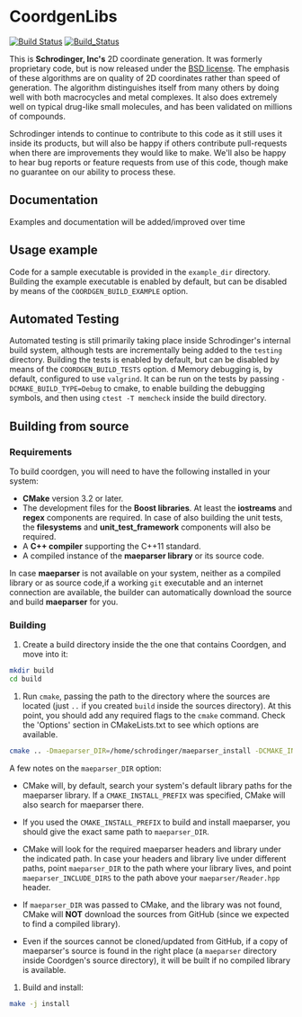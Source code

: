 # CoordgenLibs

[![Build Status](https://travis-ci.org/schrodinger/coordgenlibs.svg?branch=master)](https://travis-ci.org/schrodinger/coordgenlibs)
[![Build_Status](https://ci.appveyor.com/api/projects/status/github/schrodinger/coordgenlibs?branch=master&svg=true)](https://ci.appveyor.com/project/torcolvin/coordgenlibs-3h7cs)

This is **Schrodinger, Inc's** 2D coordinate generation.  It was formerly proprietary code, but is now released under the [BSD license](https://github.com/schrodinger/coordgenlibs/blob/master/LICENSE).  The emphasis of these algorithms are on quality of 2D coordinates rather than speed of generation.  The algorithm distinguishes itself from many others by doing well with both macrocycles and metal complexes.  It also does extremely well on typical drug-like small molecules, and has been validated on millions of compounds.

Schrodinger intends to continue to contribute to this code as it still uses it inside its products, but will also be happy if others contribute pull-requests when there are improvements they would like to make.  We'll also be happy to hear bug reports or feature requests from use of this code, though make no guarantee on our ability to process these.

## Documentation

Examples and documentation will be added/improved over time

## Usage example

Code for a sample executable is provided in the `example_dir` directory. Building the example executable is enabled by default, but can be disabled by means of the `COORDGEN_BUILD_EXAMPLE` option.

## Automated Testing

Automated testing is still primarily taking place inside Schrodinger's internal build system, although tests are incrementally being added to the `testing` directory. Building the tests is enabled by default, but can be disabled by means of the `COORDGEN_BUILD_TESTS` option.
d
Memory debugging is, by default, configured to use `valgrind`. It can be run on the tests by passing `-DCMAKE_BUILD_TYPE=Debug` to cmake, to enable building the debugging symbols, and then using `ctest -T memcheck` inside the build directory.

## Building from source

### Requirements

To build coordgen, you will need to have the following installed in your system:

- **CMake** version 3.2 or later.
- The development files for the **Boost libraries**. At least the **iostreams** and **regex** components are required. In case of also building the unit tests, the **filesystems** and **unit_test_framework** components will also be required.
- A **C++ compiler** supporting the C++11 standard.
- A compiled instance of the **maeparser library** or its source code.

In case **maeparser** is not available on your system, neither as a compiled library or as source code,if a working `git` executable and an internet connection are available, the builder can automatically download the source and build **maeparser** for you.

### Building

1. Create a build directory inside the the one that contains Coordgen, and move into it:

```bash
mkdir build
cd build
```

1. Run `cmake`, passing the path to the directory where the sources are located (just `..` if you created `build` inside the sources directory). At this point, you should add any required flags to the `cmake` command. Check the 'Options' section in CMakeLists.txt to see which options are available.

```bash
cmake .. -Dmaeparser_DIR=/home/schrodinger/maeparser_install -DCMAKE_INSTALL_PREFIX=/home/schrodinger/coordgen_install`
```

A few notes on the `maeparser_DIR` option:

- CMake will, by default, search your system's default library paths for the maeparser library. If a `CMAKE_INSTALL_PREFIX` was specified, CMake will also search for maeparser there.

- If you used the `CMAKE_INSTALL_PREFIX` to build and install maeparser, you should give the exact same path to `maeparser_DIR`.

- CMake will look for the required maeparser headers and library under the indicated path. In case your headers and library live under different paths, point `maeparser_DIR` to the path where your library lives, and point `maeparser_INCLUDE_DIRS` to the path above your `maeparser/Reader.hpp` header.

- If `maeparser_DIR` was passed to CMake, and the library was not found, CMake will **NOT** download the sources from GitHub (since we expected to find a compiled library).

- Even if the sources cannot be cloned/updated from GitHub, if a copy of maeparser's source is found in the right place (a `maeparser` directory inside Coordgen's source directory), it will be built if no compiled library is available.

1. Build and install:

```bash
make -j install
```
